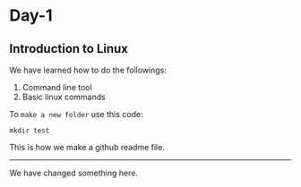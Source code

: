 # Day-1
## Introduction to Linux

We have learned how to do the followings:

1. Command line tool
2. Basic linux commands

To `make a new folder` use this code:

```
mkdir test
```

This is how we make a github readme file.

------

We have changed something here.

